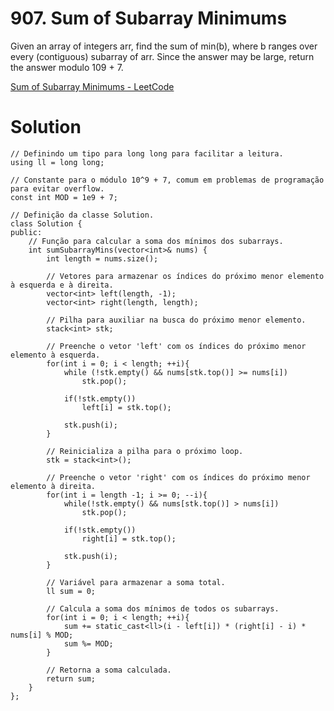# 907. Sum of Subarray Minimums

Given an array of integers arr, find the sum of min(b), where b ranges over every (contiguous) subarray of arr. Since the answer may be large, return the answer modulo 109 + 7.

[Sum of Subarray Minimums - LeetCode](https://leetcode.com/problems/sum-of-subarray-minimums/description/?envType=daily-question&envId=2024-01-20)

# Solution

```
// Definindo um tipo para long long para facilitar a leitura.
using ll = long long;

// Constante para o módulo 10^9 + 7, comum em problemas de programação para evitar overflow.
const int MOD = 1e9 + 7;

// Definição da classe Solution.
class Solution {
public:
    // Função para calcular a soma dos mínimos dos subarrays.
    int sumSubarrayMins(vector<int>& nums) {
        int length = nums.size();

        // Vetores para armazenar os índices do próximo menor elemento à esquerda e à direita.
        vector<int> left(length, -1);
        vector<int> right(length, length);

        // Pilha para auxiliar na busca do próximo menor elemento.
        stack<int> stk;

        // Preenche o vetor 'left' com os índices do próximo menor elemento à esquerda.
        for(int i = 0; i < length; ++i){
            while (!stk.empty() && nums[stk.top()] >= nums[i])
                stk.pop();

            if(!stk.empty())
                left[i] = stk.top();
        
            stk.push(i);        
        }

        // Reinicializa a pilha para o próximo loop.
        stk = stack<int>();

        // Preenche o vetor 'right' com os índices do próximo menor elemento à direita.
        for(int i = length -1; i >= 0; --i){
            while(!stk.empty() && nums[stk.top()] > nums[i])
                stk.pop();
            
            if(!stk.empty())
                right[i] = stk.top();

            stk.push(i);
        }

        // Variável para armazenar a soma total.
        ll sum = 0;

        // Calcula a soma dos mínimos de todos os subarrays.
        for(int i = 0; i < length; ++i){
            sum += static_cast<ll>(i - left[i]) * (right[i] - i) * nums[i] % MOD;
            sum %= MOD;
        }

        // Retorna a soma calculada.
        return sum;
    }
};

```
